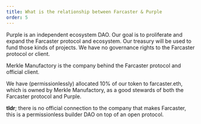 ```yaml
---
title: What is the relationship between Farcaster & Purple
order: 5
---
```


Purple is an independent ecosystem DAO. Our goal is to proliferate and expand the Farcaster protocol and ecosystem. Our treasury will be used to fund those kinds of projects. We have no governance rights to the Farcaster protocol or client.

Merkle Manufactory is the company behind the Farcaster protocol and official client.

We have (permissionlessly) allocated 10% of our token to farcaster.eth, which is owned by Merkle Manufactory, as a good stewards of both the Farcaster protocol and Purple.

**tldr**; there is no official connection to the company that makes Farcaster, this is a permissionless builder DAO on top of an open protocol.
